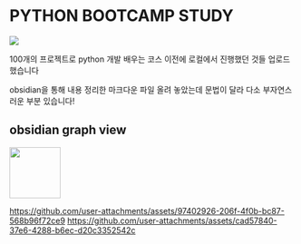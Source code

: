 <H1>PYTHON BOOTCAMP STUDY</H1>
<img src = "https://github.com/user-attachments/assets/dd4c8c05-ea61-40a7-bd09-2a3d2f3192f9">

100개의 프로젝트로 python 개발 배우는 코스
이전에 로컬에서 진행했던 것들 업로드했습니다

obsidian을 통해 내용 정리한 마크다운 파일 올려 놓았는데
문법이 달라 다소 부자연스러운 부분 있습니다!

## obsidian graph view
<img src = "https://github.com/user-attachments/assets/e168d968-2c03-4b8f-8ce8-9b087c372338" width=90>


https://github.com/user-attachments/assets/97402926-206f-4f0b-bc87-568b96f72ce9
https://github.com/user-attachments/assets/cad57840-37e6-4288-b6ec-d20c3352542c

